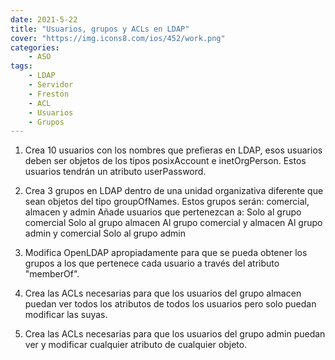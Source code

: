 ```yaml
---
date: 2021-5-22
title: "Usuarios, grupos y ACLs en LDAP"
cover: "https://img.icons8.com/ios/452/work.png"
categories: 
    - ASO
tags:
    - LDAP
    - Servidor
    - Frestón
    - ACL
    - Usuarios
    - Grupos
---
```



1. Crea 10 usuarios con los nombres que prefieras en LDAP, esos usuarios deben ser objetos de los tipos posixAccount e inetOrgPerson. Estos usuarios tendrán un atributo userPassword.

2. Crea 3 grupos en LDAP dentro de una unidad organizativa diferente que sean objetos del tipo groupOfNames. Estos grupos serán: comercial, almacen y admin
    Añade usuarios que pertenezcan a:
        Solo al grupo comercial
        Solo al grupo almacen
        Al grupo comercial y almacen
        Al grupo admin y comercial
        Solo al grupo admin

3. Modifica OpenLDAP apropiadamente para que se pueda obtener los grupos a los que pertenece cada usuario a través del atributo "memberOf".

4. Crea las ACLs necesarias para que los usuarios del grupo almacen puedan ver todos los atributos de todos los usuarios pero solo puedan modificar las suyas.

5. Crea las ACLs necesarias para que los usuarios del grupo admin puedan ver y modificar cualquier atributo de cualquier objeto.

